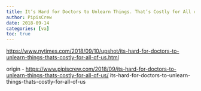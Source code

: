 ```yaml
---
title: It’s Hard for Doctors to Unlearn Things. That’s Costly for All of Us.
author: PipisCrew
date: 2018-09-14
categories: [va]
toc: true
---
```


https://www.nytimes.com/2018/09/10/upshot/its-hard-for-doctors-to-unlearn-things-thats-costly-for-all-of-us.html

origin - https://www.pipiscrew.com/2018/09/its-hard-for-doctors-to-unlearn-things-thats-costly-for-all-of-us/ its-hard-for-doctors-to-unlearn-things-thats-costly-for-all-of-us